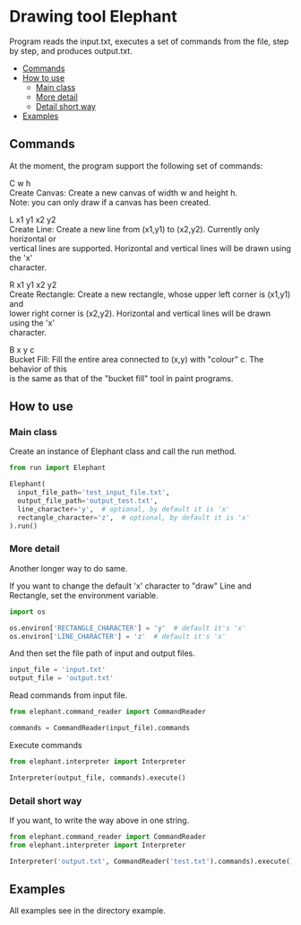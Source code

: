 
# Drawing tool Elephant

Program reads the input.txt, executes a set of commands from the file, step by step, and produces output.txt.  

 - [Commands](#commands)
 - [How to use](#how-to-use)
     - [Main class](#main-class)
     - [More detail](#more-detail)
     - [Detail short way](#detail-short-way)
 - [Examples](#examples)
 
## Commands
At the moment, the program support the following set of commands:  
  
C w h     
Create Canvas: Create a new canvas of width w and height h.    
Note: you can only draw if a canvas has been created.  
  
L x1 y1 x2 y2    
Create Line: Create a new line from (x1,y1) to (x2,y2). Currently only horizontal or  
vertical lines are supported. Horizontal and vertical lines will be drawn using the 'x'  
character.  
  
R x1 y1 x2 y2    
Create Rectangle: Create a new rectangle, whose upper left corner is (x1,y1) and  
lower right corner is (x2,y2). Horizontal and vertical lines will be drawn using the 'x'  
character.  
  
B x y c    
Bucket Fill: Fill the entire area connected to (x,y) with "colour" c. The behavior of this  
is the same as that of the "bucket fill" tool in paint programs.  
  
## How to use    
### Main class
Create an instance of Elephant class and call the run method.  
```python  
from run import Elephant 

Elephant(  
  input_file_path='test_input_file.txt',  
  output_file_path='output_test.txt',  
  line_character='y',  # optional, by default it is 'x'  
  rectangle_character='z',  # optional, by default it is 'x'  
).run()  
```  
### More detail
Another longer way to do same.

If you want to change the default 'x' character to "draw" Line and Rectangle, set the environment variable.
```python  
import os 

os.environ['RECTANGLE_CHARACTER'] = 'y'  # default it's 'x'
os.environ['LINE_CHARACTER'] = 'z'  # default it's 'x'
```  
And then set the file path of input and output files.  
```python  
input_file = 'input.txt'  
output_file = 'output.txt'  
```  
Read commands from input file.  
```python  
from elephant.command_reader import CommandReader 

commands = CommandReader(input_file).commands  
```  
Execute commands  
```python  
from elephant.interpreter import Interpreter  

Interpreter(output_file, commands).execute()  
```  
### Detail short way
If you want, to write the way above in one string.  
```python  
from elephant.command_reader import CommandReader  
from elephant.interpreter import Interpreter

Interpreter('output.txt', CommandReader('test.txt').commands).execute()  
```

## Examples    
All examples see in the directory example.
